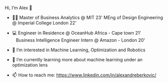 Hi, I’m Alex 👋

- 👨‍🎓 Master of Business Analytics @ MIT 23'
     MEng of Design Engineering @ Imperial College London 22'
     
- 💻 Engineer in Residence @ OceanHub Africa - Cape town 21' <br />
     &nbsp;&nbsp; Business Intelligence Engineer Intern @ Amazon - London 20'

- 👀 I’m interested in Machine Learning, Optimization and Robotics

- 🌱 I’m currently learning more about machine learning under an optimization lens

- 📫 How to reach me: https://www.linkedin.com/in/alexandreberkovic/

<!-- [![Top Langs](https://github-readme-stats.vercel.app/api/top-langs/?username=alexandreberkovic)](https://github.com/alexandreberkovic/github-readme-stats) -->

<!---
alexandreberkovic/alexandreberkovic is a ✨ special ✨ repository because its `README.md` (this file) appears on your GitHub profile.
You can click the Preview link to take a look at your changes.
--->
